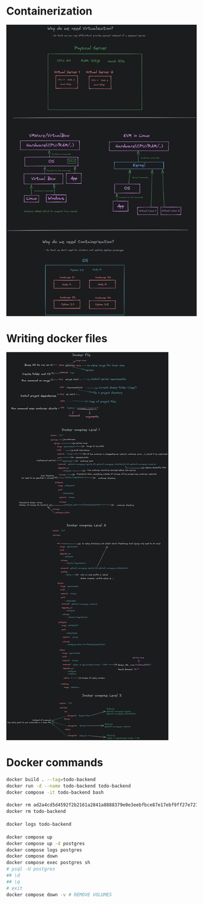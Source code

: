 # Containerization

![Containerization](./Containerization.png)

# Writing docker files

![Writing docker files](./Writing-docker-files.png)

# Docker commands

```bash
docker build . --tag=todo-backend
docker run -d --name todo-backend todo-backend
docker compose -it todo-backend bash

docker rm ad2a4cd5d4592f2b2161a2841a8888379e0e3eebfbce87e17ebf9ff27e7212d5
docker rm todo-backend

docker logs todo-backend

docker compose up 
docker compose up -d postgres
docker compose logs postgres
docker compose down
docker compose exec postgres sh
# psql -U postgres
## \d
## \q
# exit
docker compose down -v # REMOVE VOLUMES

```